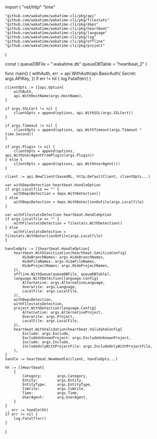 import (
	"net/http"
	"time"

	"github.com/wakatime/wakatime-cli/pkg/api"
	"github.com/wakatime/wakatime-cli/pkg/filestats"
	"github.com/wakatime/wakatime-cli/pkg/deps"
	"github.com/wakatime/wakatime-cli/pkg/heartbeat"
	"github.com/wakatime/wakatime-cli/pkg/language"
	"github.com/wakatime/wakatime-cli/pkg/log"
	"github.com/wakatime/wakatime-cli/pkg/offline"
	"github.com/wakatime/wakatime-cli/pkg/project"
)

const (
	queueDBFile = ".wakatime.db"
	queueDBTable = "heartbeat_2"
)

func main() {
	withAuth, err := api.WithAuth(api.BasicAuth{
		Secret: args.APIKey,
	})
	if err != nil {
		log.Fatalf(err)
	}

	clientOpts := []api.Option{
		withAuth,
		api.WithHostName(args.HostName),
	}

	if args.SSLCert != nil {
		clientOpts = append(options, api.WithSSL(args.SSLCert))
	}

	if args.Timeout != nil {
		clientOpts = append(options, api.WithTimeout(args.Timeout * time.Second))
	}

	if args.Plugin != nil {
		clientOpts = append(options, api.WithUserAgentFromPlugin(args.Plugin))
	} else {
		clientOpts = append(options, api.WithUserAgent())
	}

	client := api.NewClient(baseURL, http.DefaultClient, clientOpts...)

	var withDepsDetection heartbeat.HandleOption
	if args.Localfile == "" {
		withDepsDetection = deps.WithDetection()
	} else
		withDepsDetection = deps.WithDetectionOnFile(args.Localfile)
	}

	var withFilestatsDetection heartbeat.HandleOption
	if args.Localfile == "" {
		withFilestatsDetection = filestats.WithDetection()
	} else
		withFilestatsDetection = filestats.WithDetectionOnFile(args.Localfile)
	}

	handleOpts := []heartbeat.HandleOption{
		heartbeat.WithSanitization(heartbeat.SanitizeConfig{
			HideBranchNames: args.HideBranchNames,
			HideFileNames: args.HideFileNames,
			HideProjectNames: args.HideProjectNames,
		}),
		offline.WithQueue(queueDBFile, queueDBTable),
		language.WithDetection(language.Config{
			Alternative: args.AlternativeLanguage,
			Overwrite: args.Language,
			LocalFile: args.LocalFile,
		}),
		withDepsDetection,
		withFilestatsDetection,
		project.WithDetection(language.Config{
			Alternative: args.AlternativeProject,
			Overwrite: args.Project,
			LocalFile: args.LocalFile,
		}),
		heartbeat.WithValidation(heartbeat.ValidateConfig{
			Exclude: args.Exclude,
			ExcludeUnknownProject: args.ExcludeUnknownProject,
			Include: args.Include,
			IncludeOnlyWithProjectFile: args.IncludeOnlyWithProjectFile,
		),
	}
	handle := heartbeat.NewHandle(client, handleOpts...)

	hh := []Heartbeat{
		{
			Category:       args.Category,
			Entity:         args.Entity,
			EntityType:     args.EntityType,
			IsWrite:        args.IsWrite,
			Time:           args.Time,
			UserAgent:      arg.UserAgent,
		}
	}
	_, err := handle(hh)
	if err != nil {
		log.Fatalf(err)
	}
}
